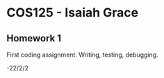 # COS125 - Isaiah Grace
## Homework 1

First coding assignment. Writing, testing, debugging.

-22/2/2

